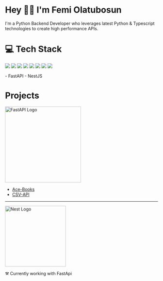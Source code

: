 <h1>Hey 🙋‍♂️ I'm Femi Olatubosun </h1>
<p>I'm a Python Backend Developer who leverages latest Python & Typescript technologies to create high performance APIs.
</p>

### 
# 💻 Tech Stack

<p align="left">
<img src="https://img.shields.io/badge/Python-.py-blue" />
<img src="https://img.shields.io/badge/Typescript-.ts-blue" />
<img src="https://img.shields.io/badge/Express-ts-red" />
<img src="https://img.shields.io/badge/FastAPI-py-teal" />
<img src="https://img.shields.io/badge/NestJS-ts-red" />
<img src="https://img.shields.io/badge/Django-py-green" />
<img src="https://img.shields.io/badge/Flask-py-black" />
<img src="https://img.shields.io/badge/React-ts-cyan" />

<p>
- FastAPI
- NestJS

# Projects

<p align="left">
  <img src="https://camo.githubusercontent.com/86d9ca3437f5034da052cf0fd398299292aab0e4479b58c20f2fc37dd8ccbe05/68747470733a2f2f666173746170692e7469616e676f6c6f2e636f6d2f696d672f6c6f676f2d6d617267696e2f6c6f676f2d7465616c2e706e67" width="250" alt="FastAPI Logo" />
</p>

- [Ace-Books](https://github.com/femiolatubosun/ace-books)
- [CSV-API](https://github.com/femiolatubosun/csv-api)
-----

<p align="left">
  <img src="https://nestjs.com/img/logo-small.svg" width="200" alt="Nest Logo" />
</p>



⚒ Currently working with FastApi


